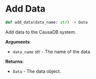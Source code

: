 # Add Data

```python
def add_data(data_name: str) -> Data
```

Add data to the CausaDB system.

**Arguments**:

- `data_name` _str_ - The name of the data.
  

**Returns**:

- `Data` - The data object.

<a id="causadb.CausaDB.get_model"></a>

